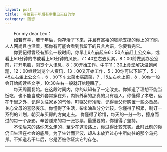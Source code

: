 ```yaml
---
layout: post  
title:  写给若干年后有幸重见天日的你   
category: 随想  
---
```

&emsp;&emsp;For my dear Leo：   
&emsp;&emsp;如若有幸，若干年后，你存活了下来，并且有富裕的钱能支撑的你上的了网，人人网尚且也活着，那你有可能会看到我留下的只言片语，你要看完它。  
&emsp;&emsp;你要记得曾经有那么一段时间，你早上6点前起床6：50点前赶上公交车，或看上50分钟的书或看上50分钟的风景，7：40左右去买粥，8：00前做到办公室前，打开电脑，浏览个人讯息，8：30开始工作。中午11：30上食堂解决温饱问题，12：00继续浏览个人资讯，13：00又开始工作，5：30你可以下班了，5：45左右坐上公交车，6：30下车去菜市买蔬菜，7：15左右吃上菜，8：30你一般会开始阅读些文字，10:30左右一般就开始睡眠了。  
&emsp;&emsp;每天周而复始。在这段时间内，你的认知有了一定改变。你知道了理想不能当饭吃，也不能当成外套常穿在外，内裤外穿的那真的只有超人。你懂得了孝敬，远在千里之外，记得关注家乡的气候，叮嘱父母冷暖，记得替父母购置一些必备品，关心父母的喜怒哀乐。你懂得了生活，柴米油盐分分计较。你懂得了积累，制订一系列的计划，朝买车买房的方向走去。 你懂得了珍惜，每天的一分一秒，擦身而过的每一个身影，辛苦赚来的每一张钞票。最重要的，你懂得了坚持。  
&emsp;&emsp;不论后来的路你怎么走的，至少在这段路上，你过得比较充实。此时此刻的你仍旧生活在社会的底层，为了生计而奔波，却从未放弃过心中所向往的那个乌托邦。不知道若干年后，它是否被你证实它的存在。  
- - -
